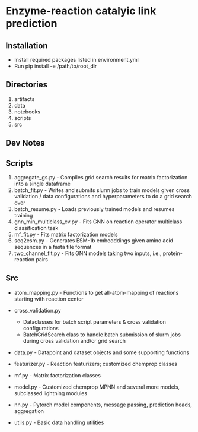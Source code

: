 # Enzyme-reaction catalyic link prediction

## Installation
- Install required packages listed in environment.yml
- Run pip install -e /path/to/root_dir

## Directories
1. artifacts
2. data
3. notebooks
4. scripts
5. src

## Dev Notes


## Scripts
1. aggregate_gs.py - Compiles grid search results for matrix factorization into a single dataframe
2. batch_fit.py - Writes and submits slurm jobs to train models given cross validation / data configurations and hyperparameters to do a grid search over
3. batch_resume.py - Loads previously trained models and resumes training
4. gnn_min_multiclass_cv.py - Fits GNN on reaction operator multiclass classification task
5. mf_fit.py - Fits matrix factorization models
6. seq2esm.py - Generates ESM-1b embedddings given amino acid sequences in a fasta file format
7. two_channel_fit.py - Fits GNN models taking two inputs, i.e., protein-reaction pairs

## Src
- atom_mapping.py - Functions to get all-atom-mapping of reactions starting with reaction center
- cross_validation.py
   - Dataclasses for batch script parameters & cross validation configurations
   - BatchGridSearch class to handle batch submission of slurm jobs during cross validation and/or grid search


- data.py - Datapoint and dataset objects and some supporting functions
- featurizer.py - Reaction featurizers; customized chemprop classes
- mf.py - Matrix factorization classes
- model.py - Customized chemprop MPNN and several more models, subclassed lightning modules
- nn.py - Pytorch model components, message passing, prediction heads, aggregation
- utils.py - Basic data handling utilities